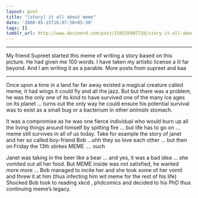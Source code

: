 ```yaml
---
layout: post
title: "[story] it all about meme"
date: '2008-05-15T16:07:38+05:30'
tags: []
tumblr_url: http://www.desinerd.com/post/150535097728/story-it-all-about-meme
---
```

*******************************************************************
My friend Supreet started this meme of writing a story based on this picture. He had given me 100 words. I have taken my artistic license a lil far beyond. And I am writing it as a parable. More posts from supreet and kaa
*******************************************************************

Once upon a time in a land far far away existed a magical creature called meme, it had wings it could fly and all the jazz. But but there was a problem, he was the only one of its kind to have survived one of the many ice ages on its planet … turns out the only way he could ensure his potential survival was to exist as a small bug or a bacterium in other *animals* stomach.

It was a compromise as he was one fierce individual who would burn up all the living things around himself by spitting fire … but life has to go on … meme still survives in all of us today. Take for example the story of janet and her so called boy-friend Bob …ohh they so love each other … but then on Friday the 13th stirkes MEME …. ouch

Janet was taking in the beer like a bear … and yes, it was a bad idea … she vomited out all her food. But MEME inside was not satisfied, he wanted more more … Bob managed to incite her and she took some of her vomit and threw it at him (thus infecting him wit meme for the rest of his life)  Shocked Bob took to reading xkcd , phdcomics and decided to his PhD thus continuing meme’s legacy.
